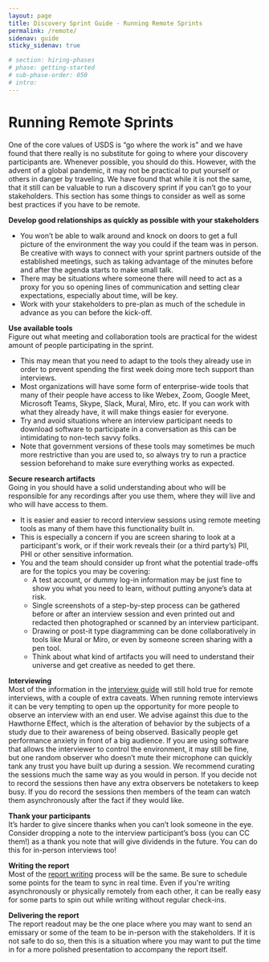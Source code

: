 ```yaml
---
layout: page
title: Discovery Sprint Guide - Running Remote Sprints
permalink: /remote/
sidenav: guide
sticky_sidenav: true

# section: hiring-phases
# phase: getting-started
# sub-phase-order: 050
# intro: 
---
```


# Running Remote Sprints

One of the core values of USDS is “go where the work is” and we have found that there really is no substitute for going to where your discovery participants are. Whenever possible, you should do this. However, with the advent of a global pandemic, it may not be practical to put yourself or others in danger by traveling. We have found that while it is not the same, that it still can be valuable to run a discovery sprint if you can’t go to your stakeholders. This section has some things to consider as well as some best practices if you have to be remote.

**Develop good relationships as quickly as possible with your stakeholders**  
* You won’t be able to walk around and knock on doors to get a full picture of the environment the way you could if the team was in person.  Be creative with ways to connect with your sprint partners outside of the established meetings, such as taking advantage of the minutes before and after the agenda starts to make small talk.
* There may be situations where someone there will need to act as a proxy for you so opening lines of communication and setting clear expectations, especially about time, will be key. 
* Work with your stakeholders to pre-plan as much of the schedule in advance as you can before the kick-off.

**Use available tools**  
Figure out what meeting and collaboration tools are practical for the widest amount of people participating in the sprint. 
* This may mean that you need to adapt to the tools they already use in order to prevent spending the first week doing more tech support than interviews. 
* Most organizations will have some form of enterprise-wide tools that many of their people have access to like Webex, Zoom, Google Meet, Microsoft Teams, Skype, Slack, Mural, Miro, etc. If you can work with what they already have, it will make things easier for everyone. 
* Try and avoid situations where an interview participant needs to download software to participate in a conversation as this can be intimidating to non-tech savvy folks.
* Note that government versions of these tools may sometimes be much more restrictive than you are used to, so always try to run a practice session beforehand to make sure everything works as expected.

**Secure research artifacts**  
Going in you should have a solid understanding about who will be responsible for any recordings after you use them, where they will live and who will have access to them. 
* It is easier and easier to record interview sessions using remote meeting tools as many of them have this functionality built in. 
* This is especially a concern if you are screen sharing to look at a participant's work, or if their work reveals their (or a third party’s) PII, PHI or other sensitive information. 
* You and the team should consider up front what the potential trade-offs are for the topics you may be covering:
  * A test account, or dummy log-in information may be just fine to show you what you need to learn, without putting anyone’s data at risk. 
  * Single screenshots of a step-by-step process can be gathered before or after an interview session and even printed out and redacted then photographed or scanned by an interview participant. 
  * Drawing or post-it type diagramming can be done collaboratively in tools like Mural or Miro, or even by someone screen sharing with a pen tool. 
  * Think about what kind of artifacts you will need to understand their universe and get creative as needed to get there.

**Interviewing**  
Most of the information in the <a href="/interview/">interview guide</a> will still hold true for remote interviews, with a couple of extra caveats. When running remote interviews it can be very tempting to open up the opportunity for more people to observe an interview with an end user.  We advise against this due to the Hawthorne Effect, which is the alteration of behavior by the subjects of a study due to their awareness of being observed. Basically people get performance anxiety in front of a big audience. If you are using software that allows the interviewer to control the environment, it may still be fine, but one random observer who doesn’t mute their microphone can quickly tank any trust you have built up during a session. We recommend curating the sessions much the same way as you would in person. If you decide not to record the sessions then have any extra observers be notetakers to keep busy. If you do record the sessions then members of the team can watch them asynchronously after the fact if they would like.

**Thank your participants**  
It’s harder to give sincere thanks when you can’t look someone in the eye. Consider dropping a note to the interview participant’s boss (you can CC them!) as a thank you note that will give dividends in the future. You can do this for in-person interviews too! 

**Writing the report**  
Most of the <a href="/writing/">report writing</a> process will be the same. Be sure to schedule some points for the team to sync in real time. Even if you're writing asynchronously or physically remotely from each other, it can be really easy for some parts to spin out while writing without regular check-ins.

**Delivering the report**  
The report readout may be the one place where you may want to send an emissary or some of the team to be in-person with the stakeholders. If it is not safe to do so, then this is a situation where you may want to put the time in for a more polished presentation to accompany the report itself. 
